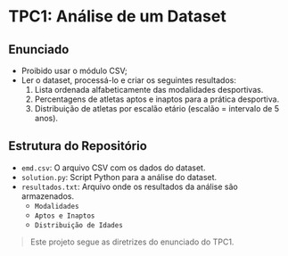 # TPC1: Análise de um Dataset

## Enunciado

- Proibido usar o módulo CSV;
- Ler o dataset, processá-lo e criar os seguintes resultados:
    1. Lista ordenada alfabeticamente das modalidades desportivas.
    2. Percentagens de atletas aptos e inaptos para a prática desportiva.
    3. Distribuição de atletas por escalão etário (escalão = intervalo de 5 anos).

## Estrutura do Repositório

- `emd.csv`: O arquivo CSV com os dados do dataset.
- `solution.py`: Script Python para a análise do dataset.
- `resultados.txt`: Arquivo onde os resultados da análise são armazenados.
  - `Modalidades`
  - `Aptos e Inaptos`
  - `Distribuição de Idades`

> Este projeto segue as diretrizes do enunciado do TPC1.
